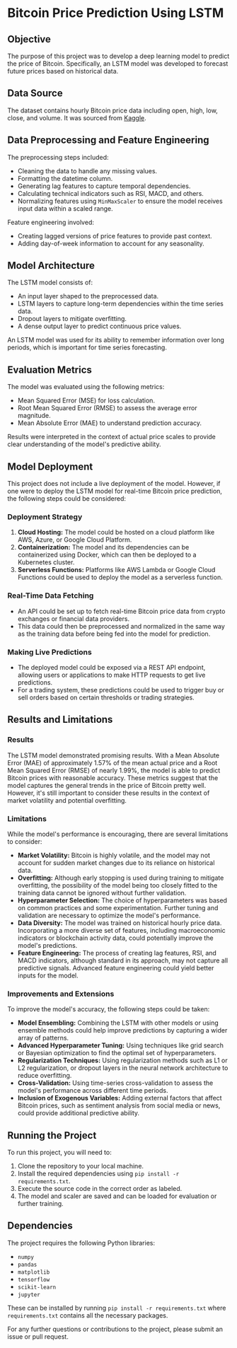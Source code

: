 # Bitcoin Price Prediction Using LSTM

## Objective
The purpose of this project was to develop a deep learning model to predict the price of Bitcoin. Specifically, an LSTM model was developed to forecast future prices based on historical data.

## Data Source
The dataset contains hourly Bitcoin price data including open, high, low, close, and volume. It was sourced from [Kaggle]("https://www.kaggle.com/datasets/olegshpagin/crypto-coins-prices-ohlcv").

## Data Preprocessing and Feature Engineering
The preprocessing steps included:
- Cleaning the data to handle any missing values.
- Formatting the datetime column.
- Generating lag features to capture temporal dependencies.
- Calculating technical indicators such as RSI, MACD, and others.
- Normalizing features using `MinMaxScaler` to ensure the model receives input data within a scaled range.

Feature engineering involved:
- Creating lagged versions of price features to provide past context.
- Adding day-of-week information to account for any seasonality.

## Model Architecture
The LSTM model consists of:
- An input layer shaped to the preprocessed data.
- LSTM layers to capture long-term dependencies within the time series data.
- Dropout layers to mitigate overfitting.
- A dense output layer to predict continuous price values.

An LSTM model was used for its ability to remember information over long periods, which is important for time series forecasting.

## Evaluation Metrics
The model was evaluated using the following metrics:
- Mean Squared Error (MSE) for loss calculation.
- Root Mean Squared Error (RMSE) to assess the average error magnitude.
- Mean Absolute Error (MAE) to understand prediction accuracy.

Results were interpreted in the context of actual price scales to provide clear understanding of the model's predictive ability.

## Model Deployment

This project does not include a live deployment of the model. However, if one were to deploy the LSTM model for real-time Bitcoin price prediction, the following steps could be considered:

### Deployment Strategy
1. **Cloud Hosting:** The model could be hosted on a cloud platform like AWS, Azure, or Google Cloud Platform.
2. **Containerization:** The model and its dependencies can be containerized using Docker, which can then be deployed to a Kubernetes cluster.
3. **Serverless Functions:** Platforms like AWS Lambda or Google Cloud Functions could be used to deploy the model as a serverless function.

### Real-Time Data Fetching
- An API could be set up to fetch real-time Bitcoin price data from crypto exchanges or financial data providers.
- This data could then be preprocessed and normalized in the same way as the training data before being fed into the model for prediction.

### Making Live Predictions
- The deployed model could be exposed via a REST API endpoint, allowing users or applications to make HTTP requests to get live predictions.
- For a trading system, these predictions could be used to trigger buy or sell orders based on certain thresholds or trading strategies.

## Results and Limitations

### Results
The LSTM model demonstrated promising results. With a Mean Absolute Error (MAE) of approximately 1.57% of the mean actual price and a Root Mean Squared Error (RMSE) of nearly 1.99%, the model is able to predict Bitcoin prices with reasonable accuracy. These metrics suggest that the model captures the general trends in the price of Bitcoin pretty well. However, it's still important to consider these results in the context of market volatility and potential overfitting.

### Limitations
While the model's performance is encouraging, there are several limitations to consider:
- **Market Volatility:** Bitcoin is highly volatile, and the model may not account for sudden market changes due to its reliance on historical data.
- **Overfitting:** Although early stopping is used during training to mitigate overfitting, the possibility of the model being too closely fitted to the training data cannot be ignored without further validation.
- **Hyperparameter Selection:** The choice of hyperparameters was based on common practices and some experimentation. Further tuning and validation are necessary to optimize the model's performance.
- **Data Diversity:** The model was trained on historical hourly price data. Incorporating a more diverse set of features, including macroeconomic indicators or blockchain activity data, could potentially improve the model's predictions.
- **Feature Engineering:** The process of creating lag features, RSI, and MACD indicators, although standard in its approach, may not capture all predictive signals. Advanced feature engineering could yield better inputs for the model.

### Improvements and Extensions
To improve the model's accuracy, the following steps could be taken:
- **Model Ensembling:** Combining the LSTM with other models or using ensemble methods could help improve predictions by capturing a wider array of patterns.
- **Advanced Hyperparameter Tuning:** Using techniques like grid search or Bayesian optimization to find the optimal set of hyperparameters.
- **Regularization Techniques:** Using regularization methods such as L1 or L2 regularization, or dropout layers in the neural network architecture to reduce overfitting.
- **Cross-Validation:** Using time-series cross-validation to assess the model's performance across different time periods.
- **Inclusion of Exogenous Variables:** Adding external factors that affect Bitcoin prices, such as sentiment analysis from social media or news, could provide additional predictive ability.

## Running the Project
To run this project, you will need to:
1. Clone the repository to your local machine.
2. Install the required dependencies using `pip install -r requirements.txt`.
3. Execute the source code in the correct order as labeled.
4. The model and scaler are saved and can be loaded for evaluation or further training.

## Dependencies
The project requires the following Python libraries:
- `numpy`
- `pandas`
- `matplotlib`
- `tensorflow`
- `scikit-learn`
- `jupyter`

These can be installed by running `pip install -r requirements.txt` where `requirements.txt` contains all the necessary packages.

For any further questions or contributions to the project, please submit an issue or pull request.
